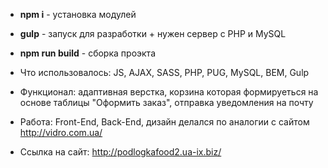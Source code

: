 * **npm i** - установка модулей
* **gulp** - запуск для разработки + нужен сервер с PHP и MySQL
* **npm run build** - сборка проэкта

* Что использовалось: JS, AJAX, SASS, PHP, PUG, MySQL, BEM, Gulp
* Функционал: адаптивная верстка, корзина которая формируеться на основе таблицы "Оформить заказ", отправка уведомления на почту
* Работа: Front-End, Back-End, дизайн делался по аналогии с сайтом http://vidro.com.ua/
* Ссылка на сайт: http://podlogkafood2.ua-ix.biz/